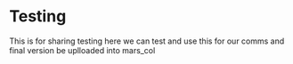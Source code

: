 # Testing
This is for sharing testing 
here we can test and use this for our comms and final version be uplloaded into mars_col

